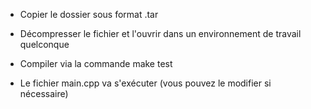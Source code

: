 - Copier le dossier sous format .tar

- Décompresser le fichier et l'ouvrir dans un environnement de travail quelconque

- Compiler via la commande make test

- Le fichier main.cpp va s'exécuter (vous pouvez le modifier si nécessaire)
